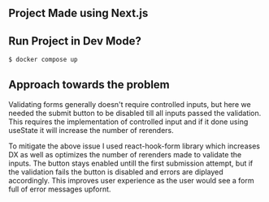 ## Project Made using Next.js

## Run Project in Dev Mode?

```bash
$ docker compose up
```

## Approach towards the problem
Validating forms generally doesn't require controlled inputs, but here we needed the submit button to be disabled till all inputs passed the validation. This requires the implementation of controlled input and if it done using useState it will increase the number of rerenders.

To mitigate the above issue I used react-hook-form library which increases DX as well as optimizes the number of rerenders made to validate the inputs. The button stays enabled untill the first submission attempt, but if the validation fails the button is disabled and errors are diplayed accordingly. This improves user experience as the user would see a form full of error messages upfornt.
